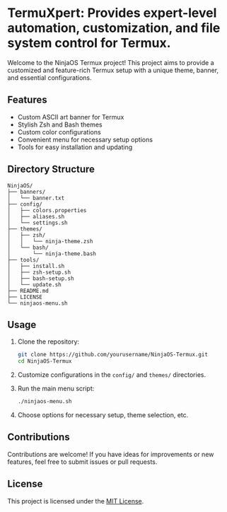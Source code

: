# TermuXpert: Provides expert-level automation, customization, and file system control for Termux.

Welcome to the NinjaOS Termux project! This project aims to provide a customized and feature-rich Termux setup with a unique theme, banner, and essential configurations.

## Features

- Custom ASCII art banner for Termux
- Stylish Zsh and Bash themes
- Custom color configurations
- Convenient menu for necessary setup options
- Tools for easy installation and updating

## Directory Structure

```plaintext
NinjaOS/
├── banners/
│   └── banner.txt
├── config/
│   ├── colors.properties
│   ├── aliases.sh
│   └── settings.sh
├── themes/
│   ├── zsh/
│   │   └── ninja-theme.zsh
│   └── bash/
│       └── ninja-theme.bash
├── tools/
│   ├── install.sh
│   ├── zsh-setup.sh
│   ├── bash-setup.sh
│   └── update.sh
├── README.md
├── LICENSE
└── ninjaos-menu.sh
```

## Usage

1. Clone the repository:

   ```bash
   git clone https://github.com/yourusername/NinjaOS-Termux.git
   cd NinjaOS-Termux
   ```

2. Customize configurations in the `config/` and `themes/` directories.

3. Run the main menu script:

   ```bash
   ./ninjaos-menu.sh
   ```

4. Choose options for necessary setup, theme selection, etc.

## Contributions

Contributions are welcome! If you have ideas for improvements or new features, feel free to submit issues or pull requests.

## License

This project is licensed under the [MIT License](LICENSE).